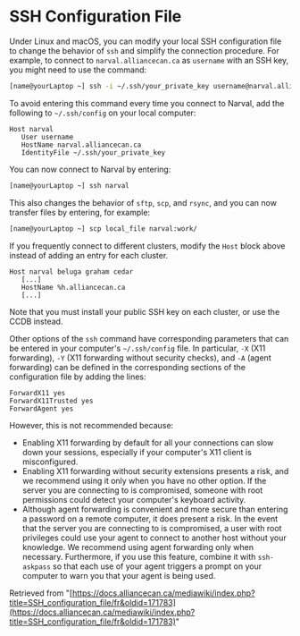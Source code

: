 # SSH Configuration File

Under Linux and macOS, you can modify your local SSH configuration file to change the behavior of `ssh` and simplify the connection procedure. For example, to connect to `narval.alliancecan.ca` as `username` with an SSH key, you might need to use the command:

```bash
[name@yourLaptop ~] ssh -i ~/.ssh/your_private_key username@narval.alliancecan.ca
```

To avoid entering this command every time you connect to Narval, add the following to `~/.ssh/config` on your local computer:

```
Host narval
   User username
   HostName narval.alliancecan.ca
   IdentityFile ~/.ssh/your_private_key
```

You can now connect to Narval by entering:

```bash
[name@yourLaptop ~] ssh narval
```

This also changes the behavior of `sftp`, `scp`, and `rsync`, and you can now transfer files by entering, for example:

```bash
[name@yourLaptop ~] scp local_file narval:work/
```

If you frequently connect to different clusters, modify the `Host` block above instead of adding an entry for each cluster.

```
Host narval beluga graham cedar
   [...]
   HostName %h.alliancecan.ca
   [...]
```

Note that you must install your public SSH key on each cluster, or use the CCDB instead.

Other options of the `ssh` command have corresponding parameters that can be entered in your computer's `~/.ssh/config` file. In particular, `-X` (X11 forwarding), `-Y` (X11 forwarding without security checks), and `-A` (agent forwarding) can be defined in the corresponding sections of the configuration file by adding the lines:

```
ForwardX11 yes
ForwardX11Trusted yes
ForwardAgent yes
```

However, this is not recommended because:

*   Enabling X11 forwarding by default for all your connections can slow down your sessions, especially if your computer's X11 client is misconfigured.
*   Enabling X11 forwarding without security extensions presents a risk, and we recommend using it only when you have no other option. If the server you are connecting to is compromised, someone with root permissions could detect your computer's keyboard activity.
*   Although agent forwarding is convenient and more secure than entering a password on a remote computer, it does present a risk. In the event that the server you are connecting to is compromised, a user with root privileges could use your agent to connect to another host without your knowledge. We recommend using agent forwarding only when necessary.  Furthermore, if you use this feature, combine it with `ssh-askpass` so that each use of your agent triggers a prompt on your computer to warn you that your agent is being used.


Retrieved from "[https://docs.alliancecan.ca/mediawiki/index.php?title=SSH_configuration_file/fr&oldid=171783](https://docs.alliancecan.ca/mediawiki/index.php?title=SSH_configuration_file/fr&oldid=171783)"
